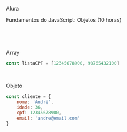 Alura

Fundamentos do JavaScript: Objetos (10 horas)
## <br />

Array
```js 
const listaCPF = [12345678900, 98765432100]
```
</br>

Objeto
```js 
const cliente = {
    nome: 'André',
    idade: 36,
    cpf: 12345678900,
    email: 'andre@email.com'
}
```
</br>
